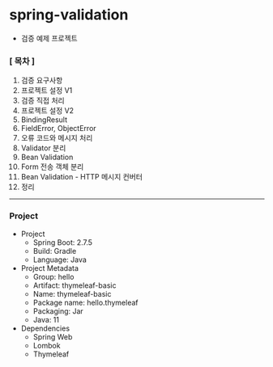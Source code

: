 # spring-validation

- 검증 예제 프로젝트

### [ 목차 ]

1. 검증 요구사항
2. 프로젝트 설정 V1
3. 검증 직접 처리
4. 프로젝트 설정 V2
5. BindingResult
6. FieldError, ObjectError 
7. 오류 코드와 메시지 처리 
8. Validator 분리
9. Bean Validation
10. Form 전송 객체 분리
11. Bean Validation - HTTP 메시지 컨버터
12. 정리

----

### Project

- Project
    - Spring Boot: 2.7.5
    - Build: Gradle
    - Language: Java
- Project Metadata
    - Group: hello
    - Artifact: thymeleaf-basic
    - Name: thymeleaf-basic
    - Package name: hello.thymeleaf
    - Packaging: Jar
    - Java: 11
- Dependencies
    - Spring Web
    - Lombok
    - Thymeleaf